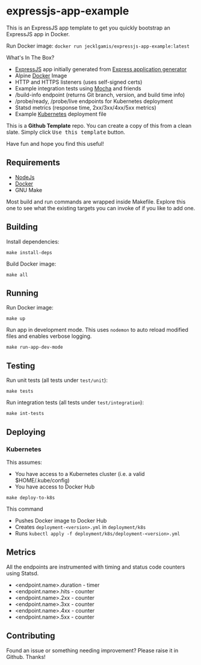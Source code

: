# expressjs-app-example

This is an ExpressJS app template to get you quickly bootstrap an ExpressJS app in Docker.

Run Docker image:  `docker run jecklgamis/expressjs-app-example:latest`

What's In The Box?

* [ExpressJS](https://expressjs.com/) app initially generated
  from [Express application generator](https://expressjs.com/en/starter/generator.html)
* Alpine [Docker](https://docker.io) Image
* HTTP and HTTPS listeners (uses self-signed certs)
* Example integration tests using [Mocha](https://mochajs.org/) and friends
* /build-info endpoint (returns Git branch, version, and build time info)
* /probe/ready, /probe/live endpoints for Kubernetes deployment
* Statsd metrics (response time, 2xx/3xx/4xx/5xx metrics)
* Example [Kubernetes](https://kubernetes.io/) deployment file

This is a **Github Template** repo. You can create a copy of this from a clean slate. Simply click <kbd>Use this
template</kbd> button.

Have fun and hope you find this useful!

## Requirements

* [NodeJs](https://nodejs.org/en/download/package-manager/)
* [Docker](https://docs.docker.com/get-docker/)
* GNU Make

Most build and run commands are wrapped inside Makefile. Explore this one to see what the existing targets you can
invoke of if you like to add one.

## Building

Install dependencies:

```
make install-deps 
```

Build Docker image:

```
make all
```

## Running

Run Docker image:

```
make up
```

Run app in development mode. This uses `nodemon` to auto reload modified files and enables verbose logging.

```
make run-app-dev-mode
```

## Testing

Run unit tests (all tests under `test/unit`):

```
make tests
```

Run integration tests (all tests under `test/integration`):

```
make int-tests
```

## Deploying

### Kubernetes

This assumes:

* You have access to a Kubernetes cluster (i.e. a valid $HOME/.kube/config)
* You have access to Docker Hub

```
make deploy-to-k8s
```

This command

* Pushes Docker image to Docker Hub
* Creates `deployment-<version>.yml` in `deployment/k8s`
* Runs `kubectl apply -f deployment/k8s/deployment-<version>.yml`

## Metrics

All the endpoints are instrumented with timing and status code counters using Statsd.

* <endpoint.name>.duration - timer
* <endpoint.name>.hits - counter
* <endpoint.name>.2xx - counter
* <endpoint.name>.3xx - counter
* <endpoint.name>.4xx - counter
* <endpoint.name>.5xx - counter

## Contributing

Found an issue or something needing improvement? Please raise it in Github. Thanks!

